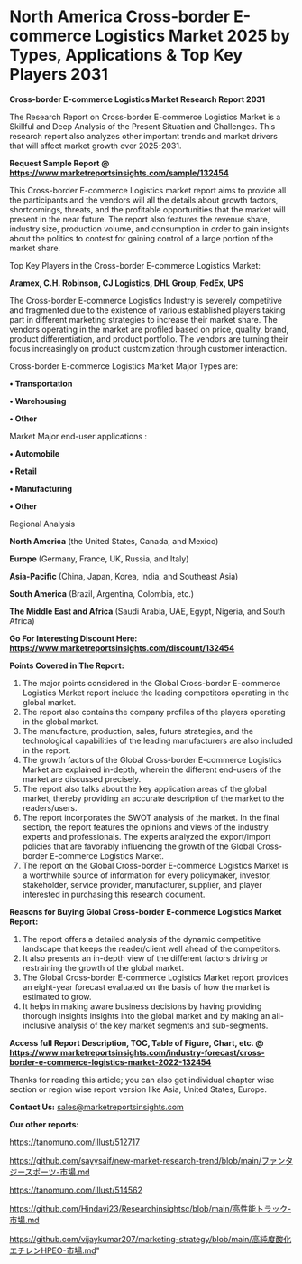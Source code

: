 # North America Cross-border E-commerce Logistics Market 2025 by Types, Applications & Top Key Players 2031

<strong>Cross-border E-commerce Logistics Market Research Report 2031</strong>

The Research Report on Cross-border E-commerce Logistics Market is a Skillful and Deep Analysis of the Present Situation and Challenges. This research report also analyzes other important trends and market drivers that will affect market growth over 2025-2031.

<strong>Request Sample Report @ <a href=https://www.marketreportsinsights.com/sample/132454>https://www.marketreportsinsights.com/sample/132454</a></strong>

This Cross-border E-commerce Logistics market report aims to provide all the participants and the vendors will all the details about growth factors, shortcomings, threats, and the profitable opportunities that the market will present in the near future. The report also features the revenue share, industry size, production volume, and consumption in order to gain insights about the politics to contest for gaining control of a large portion of the market share.

Top Key Players in the Cross-border E-commerce Logistics Market:

<strong>Aramex, C.H. Robinson, CJ Logistics, DHL Group, FedEx, UPS</strong>

The Cross-border E-commerce Logistics Industry is severely competitive and fragmented due to the existence of various established players taking part in different marketing strategies to increase their market share. The vendors operating in the market are profiled based on price, quality, brand, product differentiation, and product portfolio. The vendors are turning their focus increasingly on product customization through customer interaction.

Cross-border E-commerce Logistics Market Major Types are:

<strong>• Transportation

• Warehousing

• Other</strong>

Market Major end-user applications :

<strong>• Automobile

• Retail

• Manufacturing

• Other</strong>

Regional Analysis

</u><strong><b>North America</b></strong> (the United States, Canada, and Mexico)

<strong><b>Europe </b></strong>(Germany, France, UK, Russia, and Italy)

<strong><b>Asia-Pacific</b></strong> (China, Japan, Korea, India, and Southeast Asia)

<strong><b>South America</b></strong> (Brazil, Argentina, Colombia, etc.)

<strong><b>The Middle East and Africa</b></strong> (Saudi Arabia, UAE, Egypt, Nigeria, and South Africa)

<strong>Go For Interesting Discount Here: <a href=https://www.marketreportsinsights.com/discount/132454>https://www.marketreportsinsights.com/discount/132454</a></strong>

<strong>Points Covered in The Report:</strong>
<ol>
  <li>The major points considered in the Global Cross-border E-commerce Logistics Market report include the leading competitors operating in the global market.</li>
  <li>The report also contains the company profiles of the players operating in the global market.</li>
  <li>The manufacture, production, sales, future strategies, and the technological capabilities of the leading manufacturers are also included in the report.</li>
  <li>The growth factors of the Global Cross-border E-commerce Logistics Market are explained in-depth, wherein the different end-users of the market are discussed precisely.</li>
  <li>The report also talks about the key application areas of the global market, thereby providing an accurate description of the market to the readers/users.</li>
  <li>The report incorporates the SWOT analysis of the market. In the final section, the report features the opinions and views of the industry experts and professionals. The experts analyzed the export/import policies that are favorably influencing the growth of the Global Cross-border E-commerce Logistics Market.</li>
  <li>The report on the Global Cross-border E-commerce Logistics Market is a worthwhile source of information for every policymaker, investor, stakeholder, service provider, manufacturer, supplier, and player interested in purchasing this research document.</li>
</ol>
<strong>Reasons for Buying Global Cross-border E-commerce Logistics Market Report:</strong>

<ol>
  <li>The report offers a detailed analysis of the dynamic competitive landscape that keeps the reader/client well ahead of the competitors.</li>
  <li>It also presents an in-depth view of the different factors driving or restraining the growth of the global market.</li>
  <li>The Global Cross-border E-commerce Logistics Market report provides an eight-year forecast evaluated on the basis of how the market is estimated to grow.</li>
  <li>It helps in making aware business decisions by having providing thorough insights insights into the global market and by making an all-inclusive analysis of the key market segments and sub-segments.</li>
</ol>
<strong>Access full Report Description, TOC, Table of Figure, Chart, etc. @ <a href=https://www.marketreportsinsights.com/industry-forecast/cross-border-e-commerce-logistics-market-2022-132454>https://www.marketreportsinsights.com/industry-forecast/cross-border-e-commerce-logistics-market-2022-132454</a></strong>


Thanks for reading this article; you can also get individual chapter wise section or region wise report version like Asia, United States, Europe.

<strong>Contact Us:</strong>
sales@marketreportsinsights.com

<strong>Our other reports:</strong>

<a href=https://tanomuno.com/illust/512717>https://tanomuno.com/illust/512717</a>

<a href=https://github.com/sayysaif/new-market-research-trend/blob/main/ファンタジースポーツ-市場.md>https://github.com/sayysaif/new-market-research-trend/blob/main/ファンタジースポーツ-市場.md</a>

<a href=https://tanomuno.com/illust/514562>https://tanomuno.com/illust/514562</a>

<a href=https://github.com/Hindavi23/Researchinsightsc/blob/main/高性能トラック-市場.md>https://github.com/Hindavi23/Researchinsightsc/blob/main/高性能トラック-市場.md</a>

<a href=https://github.com/vijaykumar207/marketing-strategy/blob/main/高純度酸化エチレンHPEO-市場.md>https://github.com/vijaykumar207/marketing-strategy/blob/main/高純度酸化エチレンHPEO-市場.md</a>"
